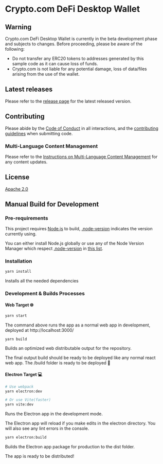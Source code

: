 # Crypto.com DeFi Desktop Wallet

## Warning
Crypto.com DeFi Desktop Wallet is currently in the beta development phase and subjects to changes. Before proceeding, please be aware of the following:

- Do not transfer any ERC20 tokens to addresses generated by this sample code as it can cause loss of funds.
- Crypto.com is not liable for any potential damage, loss of data/files arising from the use of the wallet.

## Latest releases

Please refer to the [release page](https://github.com/crypto-com/chain-desktop-wallet/releases) for the latest released version.

## Contributing
Please abide by the [Code of Conduct](./CODE_OF_CONDUCT.md) in all interactions, and the [contributing guidelines](./CONTRIBUTING.md) when submitting code.

### Multi-Language Content Management
Please refer to the [Instructions on Multi-Language Content Management](./CONTENT_MANAGEMENT.md) for any content updates. 

## License
[Apache 2.0](./LICENSE)

## Manual Build for Development

### Pre-requirements

This project requires [Node.js](https://nodejs.org/) to build, [.node-version](./.node-version) indicates the version currently using. 

You can either install Node.js globally or use any of the Node Version Manager which respect [.node-version](./.node-version) in [this list](https://github.com/shadowspawn/node-version-usage).

### Installation

```sh
yarn install
```
Installs all the needed dependencies

### Development & Builds Processes

#### Web Target 🌐

```sh
yarn start
```
The command above runs the app as a normal web app in development, deployed at http://localhost:3000/

```sh
yarn build
```
Builds an optimized web distributable output for the repository.

The final output build should be ready to be deployed like any normal react web app. The /build folder is ready to be deployed 🚀


#### Electron Target 💻

```sh
# Use webpack
yarn electron:dev

# Or use Vite(faster)
yarn vite:dev
```
Runs the Electron app in the development mode.

The Electron app will reload if you make edits in the electron directory.
You will also see any lint errors in the console.


```sh
yarn electron:build
```
Builds the Electron app package for production to the dist folder.

The app is ready to be distributed!

